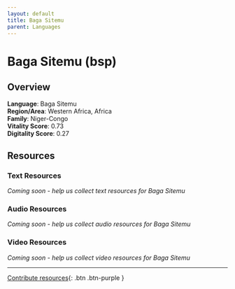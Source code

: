 ```yaml
---
layout: default
title: Baga Sitemu
parent: Languages
---
```


# Baga Sitemu (bsp)

## Overview

**Language**: Baga Sitemu  
**Region/Area**: Western Africa, Africa  
**Family**: Niger-Congo  
**Vitality Score**: 0.73  
**Digitality Score**: 0.27  

## Resources

### Text Resources
*Coming soon - help us collect text resources for Baga Sitemu*

### Audio Resources
*Coming soon - help us collect audio resources for Baga Sitemu*

### Video Resources
*Coming soon - help us collect video resources for Baga Sitemu*

---

[Contribute resources](https://fairtrain.github.io/){: .btn .btn-purple }
